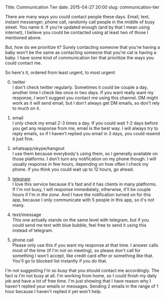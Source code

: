 Title: Communication Tier
date: 2015-04-27 20:00
slug: communication-tier


There are many ways you could contact people these days. Email, text, instant
messenger, phone call, randomly call people in the middle of busy street.
You name it. If you're updated enough (and by that I mean using internet), I believe
you could be contacted using at least two of those I mentioned above.

But, how do we prioritize it? Surely contacting someone that you're having a baby
won't be the same as contacting someone that you're cat is having a baby. I have
some kind of communication tier that prioritize the ways you could contact me.

So here's it, ordered from least urgent, to most urgent:

0. twitter  
I don't check twitter regularly. Sometimes it could be couple a day, another time
I check like once in two days. If you want really want my response, I won't suggest
you contact me using this channel. DM might work as it will send email,
but I don't always get DM emails, so don't rely to much on it.

1. email  
I only check my email 2-3 times a day. If you could wait 1-2 days before you get
any response from me, email is the best way. I will always try to reply emails,
so if I haven't replied you email in 3 days, you could resend it just fine.

2. whatsapp/skype/hangout  
I use them because everybody's using them, so I generally available on those platforms.
I don't turn any notification on my phone though. I will usually response
in few hours, depending on how often I check my phone. If you think you could wait
up to 12 hours, go ahead.

3. [telegram][]  
I love this service because it's fast and it has clients in many platforms. If I'm
not busy, I will response immediately, otherwise, it'll be couple hours if I'm
_in the zone_. And I have the notification turned on for this app, because I only
communicate with 5 people in this app, so it's not many.

4. text/imessage  
This one actually stands on the same level with telegram, but if you could send
me text with blue bubble, feel free to send it using this instead of telegram.

5. phone call  
Please only use this if you want my response at that time. I answer calls most of the
time (if I'm not on meeting), so please don't call for something I won't accept,
like credit card offer or something like that. You'll go to blocked list instantly
if you do that.

I'm not suggesting I'm so busy that you should contact me accordingly. The fact is
I'm not busy at all. I'm working from home, so I could finish my daily job and
have a lot of free time. I'm just showing that I have reason why I haven't replied
your emails or messages. Sending 2 emails in the range of 1 hour because I haven't
replied it yet won't help.

[telegram]: https://telegram.org
